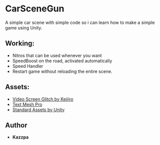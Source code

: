 # CarSceneGun
A simple car scene with simple code so i can learn how to make a simple game using Unity.
## Working:
* Nitros that can be used whenever you want
* SpeedBoost on the road, activated automatically
* Speed Handler
* Restart game without reloading the entire scene.
## Assets:
* [Video Screen Glitch by Keijiro](https://github.com/keijiro/KinoGlitch)
* [Text Mesh Pro](https://assetstore.unity.com/packages/essentials/beta-projects/textmesh-pro-84126)
* [Standard Assets by Unity](https://assetstore.unity.com/packages/essentials/asset-packs/standard-assets-32351)
## Author
* **Kazzpa** 
